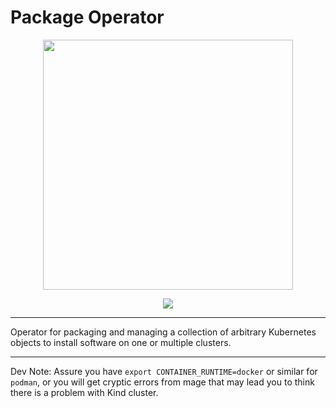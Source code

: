 # Package Operator

<p align="center">
	<img src="docs/logos/package-operator-github.png" width=400px>
</p>

<p align="center">
	<img src="https://img.shields.io/github/license/package-operator/package-operator"/>
</p>

---

Operator for packaging and managing a collection of arbitrary Kubernetes objects to install software on one or multiple clusters.

---
Dev Note: Assure you have `export CONTAINER_RUNTIME=docker` or similar for `podman`, or you will get cryptic errors from
mage that may lead you to think there is a problem with Kind cluster.
